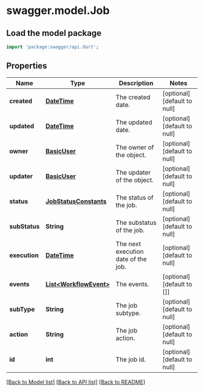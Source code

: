 # swagger.model.Job

## Load the model package
```dart
import 'package:swagger/api.dart';
```

## Properties
Name | Type | Description | Notes
------------ | ------------- | ------------- | -------------
**created** | [**DateTime**](DateTime.md) | The created date. | [optional] [default to null]
**updated** | [**DateTime**](DateTime.md) | The updated date. | [optional] [default to null]
**owner** | [**BasicUser**](BasicUser.md) | The owner of the object. | [optional] [default to null]
**updater** | [**BasicUser**](BasicUser.md) | The updater of the object. | [optional] [default to null]
**status** | [**JobStatusConstants**](JobStatusConstants.md) | The status of the job. | [optional] [default to null]
**subStatus** | **String** | The substatus of the job. | [optional] [default to null]
**execution** | [**DateTime**](DateTime.md) | The next execution date of the job. | [optional] [default to null]
**events** | [**List&lt;WorkflowEvent&gt;**](WorkflowEvent.md) | The events. | [optional] [default to []]
**subType** | **String** | The job subtype. | [optional] [default to null]
**action** | **String** | The job action. | [optional] [default to null]
**id** | **int** | The job id. | [optional] [default to null]

[[Back to Model list]](../README.md#documentation-for-models) [[Back to API list]](../README.md#documentation-for-api-endpoints) [[Back to README]](../README.md)


